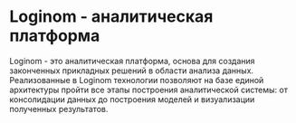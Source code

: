 # Loginom - аналитическая платформа

Loginom - это аналитическая платформа, основа для создания законченных прикладных решений в области анализа данных. Реализованные в Loginom технологии позволяют на базе единой архитектуры пройти все этапы построения аналитической системы: от консолидации данных до построения моделей и визуализации полученных результатов.
